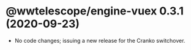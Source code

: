 # @wwtelescope/engine-vuex 0.3.1 (2020-09-23)

- No code changes; issuing a new release for the Cranko switchover.
